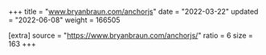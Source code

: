 +++
title = "www.bryanbraun.com/anchorjs"
date = "2022-03-22"
updated = "2022-06-08"
weight = 166505

[extra]
source = "https://www.bryanbraun.com/anchorjs/"
ratio = 6
size = 163
+++
